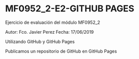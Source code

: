 # MF0952_2-E2-GITHUB PAGES
Ejercicio de evaluación del módulo MF0952_2

Autor: Fco. Javier Perez
Fecha: 17/06/2019

Utilizando GitHub y GitHub Pages

Publicamos un repositorio de GitHub en GitHub Pages